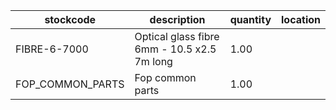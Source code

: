 |stockcode|description|quantity|location|
|---------|-----------|--------|--------|
|FIBRE-6-7000|Optical glass fibre 6mm - 10.5 x2.5 7m long|1.00||
|FOP_COMMON_PARTS|Fop common parts|1.00||
